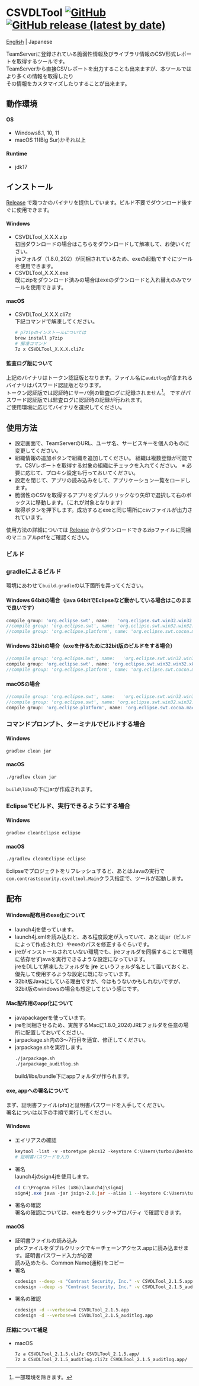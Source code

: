 # CSVDLTool [![GitHub](https://img.shields.io/github/license/Contrast-Security-OSS/CSVDLTool?color=blightgreen)](LICENSE) [![GitHub release (latest by date)](https://img.shields.io/github/v/release/Contrast-Security-OSS/CSVDLTool)](https://github.com/Contrast-Security-OSS/CSVDLTool/releases/latest)
[English](https://github.com/Contrast-Security-OSS/CSVDLTool/blob/main/README.md) | Japanese

TeamServerに登録されている脆弱性情報及びライブラリ情報のCSV形式レポートを取得するツールです。  
TeamServerから直接CSVレポートを出力することも出来ますが、本ツールではより多くの情報を取得したり  
その情報をカスタマイズしたりすることが出来ます。  

## 動作環境
#### OS
- Windows8.1, 10, 11
- macOS 11(Big Sur)かそれ以上

#### Runtime
- jdk17

## インストール
[Release](https://github.com/Contrast-Security-OSS/CSVDLTool/releases/latest) で幾つかのバイナリを提供しています。ビルド不要でダウンロード後すぐに使用できます。  
#### Windows
- CSVDLTool_X.X.X.zip  
  初回ダウンロードの場合はこちらをダウンロードして解凍して、お使いください。  
  jreフォルダ（1.8.0_202）が同梱されているため、exeの起動ですぐにツールを使用できます。
- CSVDLTool_X.X.X.exe  
  既にzipをダウンロード済みの場合はexeのダウンロードと入れ替えのみでツールを使用できます。
#### macOS
- CSVDLTool_X.X.X.cli7z  
  下記コマンドで解凍してください。  
  ```bash
  # p7zipのインストールについては
  brew install p7zip
  # 解凍コマンド
  7z x CSVDLTool_X.X.X.cli7z
  ```
#### 監査ログ版について
上記のバイナリはトークン認証版となります。ファイル名に`auditlog`が含まれるバイナリはパスワード認証版となります。  
トークン認証版では認証時にサーバ側の監査ログに記録されません[^1]。 ですがパスワード認証版では監査ログに認証時の記録が行われます。  
ご使用環境に応じてバイナリを選択してください。
[^1]: 一部環境を除きます。

## 使用方法
- 設定画面で、TeamServerのURL、ユーザ名、サービスキーを個人のものに変更してください。
- 組織情報の追加ボタンで組織を追加してください。
  組織は複数登録が可能です。CSVレポートを取得する対象の組織にチェックを入れてください。
  ※ 必要に応じて、プロキシ設定も行っておいてください。
- 設定を閉じて、アプリの読み込みをして、アプリケーション一覧をロードします。
- 脆弱性のCSVを取得するアプリをダブルクリックなり矢印で選択して右のボックスに移動します。（これが対象となります）
- 取得ボタンを押下します。成功するとexeと同じ場所にcsvファイルが出力されています。

使用方法の詳細については [Release](https://github.com/Contrast-Security-OSS/CSVDLTool/releases/latest) からダウンロードできるzipファイルに同梱のマニュアルpdfをご確認ください。

### ビルド
### gradleによるビルド
環境にあわせて`build.gradle`の以下箇所を弄ってください。
#### Windows 64bitの場合（java 64bitでEclipseなど動かしている場合はこのままで良いです）
```gradle
compile group: 'org.eclipse.swt', name:   'org.eclipse.swt.win32.win32.x86_64', version: '4.3'
//compile group: 'org.eclipse.swt', name: 'org.eclipse.swt.win32.win32.x86', version: '4.3'
//compile group: 'org.eclipse.platform', name: 'org.eclipse.swt.cocoa.macosx.x86_64', version: '3.109.0', transitive: false
```
#### Windows 32bitの場合（exeを作るために32bit版のビルドをする場合）
```gradle
//compile group: 'org.eclipse.swt', name:   'org.eclipse.swt.win32.win32.x86_64', version: '4.3'
compile group: 'org.eclipse.swt', name: 'org.eclipse.swt.win32.win32.x86', version: '4.3'
//compile group: 'org.eclipse.platform', name: 'org.eclipse.swt.cocoa.macosx.x86_64', version: '3.109.0', transitive: false
```
#### macOSの場合
```gradle
//compile group: 'org.eclipse.swt', name:   'org.eclipse.swt.win32.win32.x86_64', version: '4.3'
//compile group: 'org.eclipse.swt', name: 'org.eclipse.swt.win32.win32.x86', version: '4.3'
compile group: 'org.eclipse.platform', name: 'org.eclipse.swt.cocoa.macosx.x86_64', version: '3.109.0', transitive: false
```

### コマンドプロンプト、ターミナルでビルドする場合
#### Windows
```powershell
gradlew clean jar
```
#### macOS
```bash
./gradlew clean jar
```
`build\libs`の下にjarが作成されます。

### Eclipseでビルド、実行できるようにする場合
#### Windows
```powershell
gradlew cleanEclipse eclipse
```
#### macOS
```bash
./gradlew cleanEclipse eclipse
```
Eclipseでプロジェクトをリフレッシュすると、あとはJavaの実行で`com.contrastsecurity.csvdltool.Main`クラス指定で、ツールが起動します。

## 配布
#### Windows配布用のexe化について
- launch4jを使っています。
- launch4j.xmlを読み込むと、ある程度設定が入っていて、あとはjar（ビルドによって作成された）やexeのパスを修正するぐらいです。
- jreがインストールされていない環境でも、jreフォルダを同梱することで環境に依存せずjavaを実行できるような設定になっています。  
  jreをDLして解凍したフォルダを **jre** というフォルダ名として置いておくと、優先して使用するような設定に既になっています。
- 32bit版Javaにしている理由ですが、今はもうないかもしれないですが、32bit版のwindowsの場合も想定してという感じです。
#### Mac配布用のapp化について
- javapackagerを使っています。
- jreを同梱させるため、実施するMacに1.8.0_202のJREフォルダを任意の場所に配置しておいてください。
- jarpackage.sh内の3〜7行目を適宜、修正してください。
- jarpackage.shを実行します。
  ```bash
  ./jarpackage.sh
  ./jarpackage_auditlog.sh
  ```
  build/libs/bundle下にappフォルダが作られます。

#### exe, appへの署名について
まず、証明書ファイル(pfx)と証明書パスワードを入手してください。  
署名についは以下の手順で実行してください。  
#### Windows  
- エイリアスの確認
  ```powershell
  keytool -list -v -storetype pkcs12 -keystore C:\Users\turbou\Desktop\CSVDLTool_work\XXXXX.pfx
  # 証明書パスワードを入力
  ```
- 署名  
  launch4jのsign4jを使用します。
  ```powershell
  cd C:\Program Files (x86)\launch4j\sign4j
  sign4j.exe java -jar jsign-2.0.jar --alias 1 --keystore C:\Users\turbou\Desktop\CSVDLTool_work\XXXXX.pfx --storepass [パスワード] C:\Users\turbou\Desktop\CSVDLTool_work\common\CSVDLTool_2.1.5.exe
  ```
- 署名の確認  
  署名の確認については、exeを右クリック->プロパティ で確認できます。
#### macOS
- 証明書ファイルの読み込み  
  pfxファイルをダブルクリックでキーチェーンアクセス.appに読み込ませます。証明書パスワード入力が必要  
  読み込めたら、Common Name(通称)をコピー
- 署名
  ```bash
  codesign --deep -s "Contrast Security, Inc." -v CSVDLTool_2.1.5.app
  codesign --deep -s "Contrast Security, Inc." -v CSVDLTool_2.1.5_auditlog.app
  ```
- 署名の確認
  ```bash
  codesign -d --verbose=4 CSVDLTool_2.1.5.app
  codesign -d --verbose=4 CSVDLTool_2.1.5_auditlog.app
  ```
    
#### 圧縮について補足
- macOS
  ```bash
  7z a CSVDLTool_2.1.5.cli7z CSVDLTool_2.1.5.app/
  7z a CSVDLTool_2.1.5_auditlog.cli7z CSVDLTool_2.1.5_auditlog.app/
  ```
